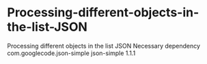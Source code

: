# Processing-different-objects-in-the-list-JSON
Processing different objects in the list  JSON
Necessary dependency
    <dependency>
			<groupId>com.googlecode.json-simple</groupId>
			<artifactId>json-simple</artifactId>
			<version>1.1.1</version>
		</dependency>
